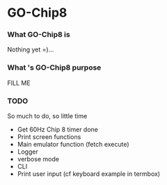 GO-Chip8
========
### What GO-Chip8 is
Nothing yet =)...


### What 's GO-Chip8 purpose
FILL ME

### TODO
So much to do, so little time

- Get 60Hz Chip 8 timer done
- Print screen functions
- Main emulator function (fetch execute)
- Logger
- verbose mode
- CLI
- Print user input (cf keyboard example in termbox)
